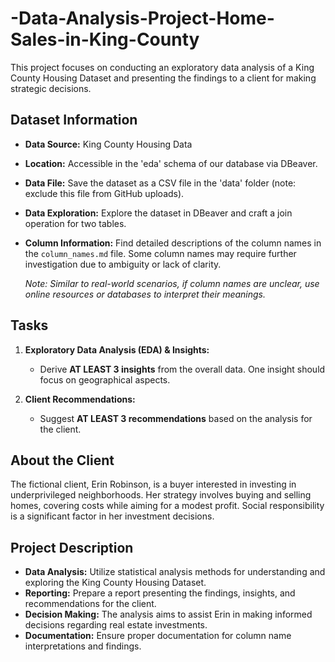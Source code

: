 # -Data-Analysis-Project-Home-Sales-in-King-County

This project focuses on conducting an exploratory data analysis of a King County Housing Dataset 
and presenting the findings to a client for making strategic decisions.

## Dataset Information

- **Data Source:** King County Housing Data
- **Location:** Accessible in the 'eda' schema of our database via DBeaver.
- **Data File:** Save the dataset as a CSV file in the 'data' folder (note: exclude this file from GitHub uploads).
- **Data Exploration:** Explore the dataset in DBeaver and craft a join operation for two tables.
- **Column Information:** Find detailed descriptions of the column names in the `column_names.md` file. Some column names may require further investigation due to ambiguity or lack of clarity.

    _Note: Similar to real-world scenarios, if column names are unclear, use online resources or databases to interpret their meanings._

## Tasks

1. **Exploratory Data Analysis (EDA) & Insights:**
   - Derive **AT LEAST 3 insights** from the overall data. One insight should focus on geographical aspects.

2. **Client Recommendations:**
   - Suggest **AT LEAST 3 recommendations** based on the analysis for the client.

## About the Client

The fictional client, Erin Robinson, is a buyer interested in investing in underprivileged neighborhoods. Her strategy involves buying and selling homes, covering costs while aiming for a modest profit. Social responsibility is a significant factor in her investment decisions.

## Project Description

- **Data Analysis:** Utilize statistical analysis methods for understanding and exploring the King County Housing Dataset.
- **Reporting:** Prepare a report presenting the findings, insights, and recommendations for the client.
- **Decision Making:** The analysis aims to assist Erin in making informed decisions regarding real estate investments.
- **Documentation:** Ensure proper documentation for column name interpretations and findings.
